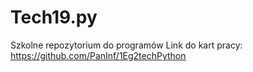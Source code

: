 # Tech19.py
Szkolne repozytorium do programów
Link do kart pracy: https://github.com/PanInf/1Eg2techPython
